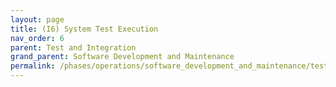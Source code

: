 ```yaml
---
layout: page
title: (I6) System Test Execution
nav_order: 6
parent: Test and Integration
grand_parent: Software Development and Maintenance
permalink: /phases/operations/software_development_and_maintenance/test_and_integration/i6/
---
```

